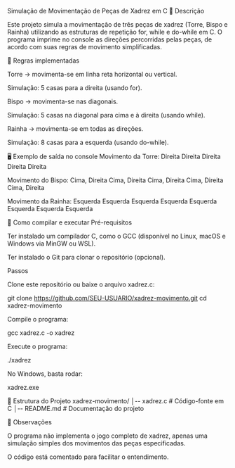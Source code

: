 Simulação de Movimentação de Peças de Xadrez em C
📌 Descrição

Este projeto simula a movimentação de três peças de xadrez (Torre, Bispo e Rainha) utilizando as estruturas de repetição for, while e do-while em C.
O programa imprime no console as direções percorridas pelas peças, de acordo com suas regras de movimento simplificadas.

🎯 Regras implementadas

Torre → movimenta-se em linha reta horizontal ou vertical.

Simulação: 5 casas para a direita (usando for).

Bispo → movimenta-se nas diagonais.

Simulação: 5 casas na diagonal para cima e à direita (usando while).

Rainha → movimenta-se em todas as direções.

Simulação: 8 casas para a esquerda (usando do-while).

🖥️ Exemplo de saída no console
Movimento da Torre:
Direita
Direita
Direita
Direita
Direita

Movimento do Bispo:
Cima, Direita
Cima, Direita
Cima, Direita
Cima, Direita
Cima, Direita

Movimento da Rainha:
Esquerda
Esquerda
Esquerda
Esquerda
Esquerda
Esquerda
Esquerda
Esquerda

🚀 Como compilar e executar
Pré-requisitos

Ter instalado um compilador C, como o GCC (disponível no Linux, macOS e Windows via MinGW ou WSL).

Ter instalado o Git para clonar o repositório (opcional).

Passos

Clone este repositório ou baixe o arquivo xadrez.c:

git clone https://github.com/SEU-USUARIO/xadrez-movimento.git
cd xadrez-movimento


Compile o programa:

gcc xadrez.c -o xadrez


Execute o programa:

./xadrez


No Windows, basta rodar:

xadrez.exe

📂 Estrutura do Projeto
xadrez-movimento/
│-- xadrez.c        # Código-fonte em C
│-- README.md       # Documentação do projeto

📝 Observações

O programa não implementa o jogo completo de xadrez, apenas uma simulação simples dos movimentos das peças especificadas.

O código está comentado para facilitar o entendimento.
